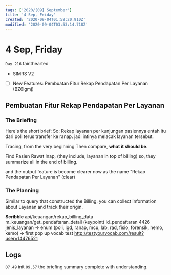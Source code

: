 ```yaml
---
tags: ['2020/[09] September']
title: '4 Sep, Friday'
created: '2020-09-04T01:58:20.910Z'
modified: '2020-09-04T03:53:14.718Z'
---
```


# 4 Sep, Friday

`Day 216` fainthearted

- SIMRS V2
- [ ] New Features: Pembuatan Fitur Rekap Pendapatan Per Layanan (BZ6lgmj)

## Pembuatan Fitur Rekap Pendapatan Per Layanan
### The Briefing
Here's the short brief:
So: Rekap layanan per kunjungan pasiennya
entah itu dari poli terus transfer ke ranap. jadi intinya melacak layanan tersebut. 

Tracing, from the very beginning
Then compare, **what it should be**.

Find Pasien Rawat Inap, (they include, layanan in top of billing)
so, they summarize all in the end of billing.

and the output feature is become clearer now
as the name "Rekap Pendapatan Per Layanan" (clear)

### The Planning
Similar to query that constructed the Billing, you can collect information about Layanan and track their origin.

**Scribble**
api/keuangan/rekap_billing_data
m_keuangan/get_pendaftaran_detail (keypoint)
id_pendaftaran 4426
jenis_layanan -> enum (poli, igd, ranap, mcu, lab, rad, fisio, forensik, hemo, kemo) -> first pop up
vocab test
http://testyourvocab.com/result?user=14476521


## Logs
`07.49` init
`09.57` the briefing summary complete with understanding.

